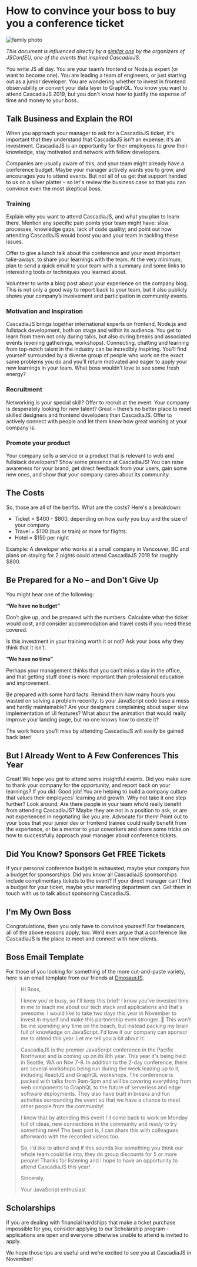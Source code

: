 # How to convince your boss to buy you a conference ticket

![family photo](${STATIC}/family-photo.jpg)

_This document is influenced directly by a [similar one](https://2019.jsconf.eu/news/how-to-convince-your-boss-to-buy-you-a-conference-ticket-to-jsconf-eu/) by the organizers of JSConfEU, one of the events that inspired CascadiaJS._

You write JS all day. You are your team’s frontend or Node.js expert (or want to become one). You are leading a team of engineers, or just starting out as a junior developer. You are wondering whether to invest in frontend observability or convert your data layer to GraphQL. You know you want to attend CascadiaJS 2019, but you don't know how to justify the expense of time and money to your boss.

## Talk Business and Explain the ROI

When you approach your manager to ask for a CascadiaJS ticket, it's important that they understand that CascadiaJS isn't an expense: it's an investment. CascadiaJS is an opportunity for their employees to grow their knowledge, stay motivated and network with fellow developers.

Companies are usually aware of this, and your team might already have a conference budget. Maybe your manager actively wants you to grow, and encourages you to attend events. But not all of us get that support handed to us on a silver platter – so let's review the business case so that you can convince even the most skeptical boss.

### Training

Explain why you want to attend CascadiaJS, and what you plan to learn there. Mention any specific pain points your team might have: slow processes, knowledge gaps, lack of code quality; and point out how attending CascadiaJS would boost you and your team in tackling these issues.

Offer to give a lunch talk about the conference and your most important take-aways, to share your learnings with the team. At the very minimum, plan to send a quick email to your team with a summary and some links to interesting tools or techniques you learned about.

Volunteer to write a blog post about your experience on the company blog. This is not only a good way to report back to your team, but it also publicly shows your company’s involvement and participation in community events.

### Motivation and Inspiration

CascadiaJS brings together international experts on frontend, Node.js and fullstack development, both on stage and within its audience. You get to learn from them not only during talks, but also during breaks and associated events (evening gatherings, workshops). Connecting, chatting and learning from top-notch talent in the industry can be incredibly inspiring. You’ll find yourself surrounded by a diverse group of people who work on the exact same problems you do and you’ll return motivated and eager to apply your new learnings in your team. What boss wouldn’t love to see some fresh energy?

### Recruitment

Networking is your special skill? Offer to recruit at the event. Your company is desperately looking for new talent? Great – there’s no better place to meet skilled designers and frontend developers than CascadiaJS. Offer to actively connect with people and let them know how great working at your company is.

### Promote your product

Your company sells a service or a product that is relevant to web and fullstack developers? Show some presence at CascadiaJS! You can raise awareness for your brand, get direct feedback from your users, gain some new ones, and show that your company cares about its community.

## The Costs

So, those are all of the benfits. What are the costs? Here's a breakdown:

- Ticket = $400 - $800, depending on how early you buy and the size of your company
- Travel = \$100 (bus or train) or more for flights.
- Hotel = \$150 per night

Example: A developer who works at a small company in Vancouver, BC and plans on staying for 2 nights could attend CascadiaJS 2019 for roughly \$800.

## Be Prepared for a No – and Don't Give Up

You might hear one of the following:

**“We have no budget”**

Don’t give up, and be prepared with the numbers. Calculate what the ticket would cost, and consider accommodation and travel costs if you need these covered.

Is this investment in your training worth it or not? Ask your boss why they think that it isn’t.

**“We have no time”**

Perhaps your management thinks that you can’t miss a day in the office, and that getting stuff done is more important than professional education and improvement.

Be prepared with some hard facts: Remind them how many hours you wasted on solving a problem recently. Is your JavaScript code base a mess and hardly maintainable? Are your designers complaining about super slow implementation of UI features? What about the animation that would really improve your landing page, but no one knows how to create it?

The work hours you’ll miss by attending CascadiaJS will easily be gained back later!

## But I Already Went to A Few Conferences This Year

Great! We hope you got to attend some insightful events. Did you make sure to thank your company for the opportunity, and report back on your learnings? If you did: Good job! You are helping to build a company culture that values their employees’ learning and growth. Why not take it one step further? Look around: Are there people in your team who’d really benefit from attending CascadiaJS? Maybe they are not in a position to ask, or are not experienced in negotiating like you are. Advocate for them! Point out to your boss that your junior dev or frontend trainee could really benefit from the experience, or be a mentor to your coworkers and share some tricks on how to successfully approach your manager about conference tickets.

## Did You Know? Sponsors Get FREE Tickets

If your personal conference budget is exhausted, maybe your company has a budget for sponsorships. Did you know all CascadiaJS sponsorships include complimentary tickets to the event? If your direct manager can’t find a budget for your ticket, maybe your marketing department can. Get them in touch with us to talk about sponsoring CascadiaJS.

## I'm My Own Boss

Congratulations, then you only have to convince yourself! For freelancers, all of the above reasons apply, too. We’d even argue that a conference like CascadiaJS is the place to meet and connect with new clients.

## Boss Email Template

For those of you looking for something of the more cut-and-paste variety, here is an email template
from our friends at [DinosaurJS](https://dinosaurjs.org/).

<blockquote>

Hi Boss,

I know you're busy, so I'll keep this brief! I know you've invested time in me to teach me about our tech stack and applications and that's awesome. I would like to take two days this year in November to invest in myself and make this partnership even stronger. 💪 This won't be me spending any time on the beach, but instead packing my brain full of knowledge on JavaScript. I'd love if our company can sponsor me to attend this year. Let me tell you a bit about it:

CascadiaJS is the premier JavaScript conference in the Pacific Northwest and is coming up on its 8th year. This year it's being held in Seattle, WA on Nov 7-8. In addition to the 2-day conference, there are several workshops being run during the week leading up to it, including ReactJS and GraphQL workshops. The conference is packed with talks from 9am-5pm and will be covering everything from web components to GraphQL to the future of serverless and edge software deployments. They also have built in breaks and fun activities surrounding the event so that we have a chance to meet other people from the community!

I know that by attending this event I'll come back to work on Monday full of ideas, new connections in the community and ready to try something new! The best part is, I can share this with colleagues afterwards with the recorded videos too.

So, I'd like to attend and if this sounds like something you think our whole team could be into, they do group discounts for 5 or more people! Thanks for listening and I hope to have an opportunity to attend CascadiaJS this year!

Sincerely,

Your JavaScript enthusiast

</blockquote>

## Scholarships

If you are dealing with financial hardships that make a ticket purchase impossible for you, consider applying to our Scholarship program - applications are open and everyone otherwise unable to attend is invited to apply.

We hope those tips are useful and we’re excited to see you at CascadiaJS in November!
